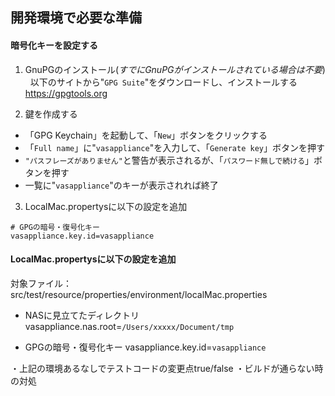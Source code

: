 ## 開発環境で必要な準備

#### 暗号化キーを設定する 

1. GnuPGのインストール(_すでにGnuPGがインストールされている場合は不要_)  
 以下のサイトから"`GPG Suite`"をダウンロードし、インストールする 
 <https://gpgtools.org>

2. 鍵を作成する
  - 「GPG Keychain」を起動して、「`New`」ボタンをクリックする
  - 「`Full name`」に"`vasappliance`"を入力して、「`Generate key`」ボタンを押す
  - `"パスフレーズがありません"`と警告が表示されるが、「`パスワード無しで続ける`」ボタンを押す
  - 一覧に"`vasappliance`"のキーが表示されれば終了

3. LocalMac.propertysに以下の設定を追加
```
# GPGの暗号・復号化キー
vasappliance.key.id=vasappliance
```
#### LocalMac.propertysに以下の設定を追加
対象ファイル：src/test/resource/properties/environment/localMac.properties

- NASに見立てたディレクトリ
vasappliance.nas.root=`/Users/xxxxx/Document/tmp`

- GPGの暗号・復号化キー
vasappliance.key.id=`vasappliance`


・上記の環境あるなしでテストコードの変更点true/false
・ビルドが通らない時の対処
